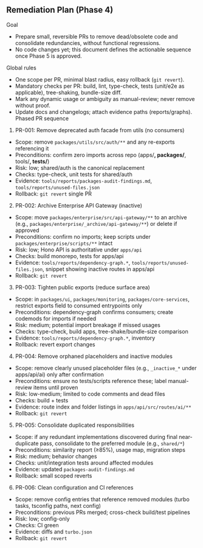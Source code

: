 ## Remediation Plan (Phase 4)

Goal
- Prepare small, reversible PRs to remove dead/obsolete code and consolidate redundancies, without functional regressions.
- No code changes yet; this document defines the actionable sequence once Phase 5 is approved.

Global rules
- One scope per PR, minimal blast radius, easy rollback (`git revert`).
- Mandatory checks per PR: build, lint, type-check, tests (unit/e2e as applicable), tree-shaking, bundle-size diff.
- Mark any dynamic usage or ambiguity as manual-review; never remove without proof.
- Update docs and changelogs; attach evidence paths (reports/graphs).
Phased PR sequence

1) PR-001: Remove deprecated auth facade from utils (no consumers)
- Scope: remove `packages/utils/src/auth/**` and any re-exports referencing it
- Preconditions: confirm zero imports across repo (apps/**, packages/**, tools/**, tests/**)
- Risk: low; shared/auth is the canonical replacement
- Checks: type-check, unit tests for shared/auth
- Evidence: `tools/reports/packages-audit-findings.md`, `tools/reports/unused-files.json`
- Rollback: `git revert` single PR

2) PR-002: Archive Enterprise API Gateway (inactive)
- Scope: move `packages/enterprise/src/api-gateway/**` to an archive (e.g., `packages/enterprise/_archive/api-gateway/**`) or delete if approved
- Preconditions: confirm no imports; keep scripts under `packages/enterprise/scripts/**` intact
- Risk: low; Hono API is authoritative under `apps/api`
- Checks: build monorepo, tests for apps/api
- Evidence: `tools/reports/dependency-graph.*`, `tools/reports/unused-files.json`, snippet showing inactive routes in apps/api
- Rollback: `git revert`

3) PR-003: Tighten public exports (reduce surface area)
- Scope: in `packages/ui`, `packages/monitoring`, `packages/core-services`, restrict exports field to consumed entrypoints only
- Preconditions: dependency-graph confirms consumers; create codemods for imports if needed
- Risk: medium; potential import breakage if missed usages
- Checks: type-check, build apps, tree-shake/bundle-size comparison
- Evidence: `tools/reports/dependency-graph.*`, inventory
- Rollback: revert export changes

4) PR-004: Remove orphaned placeholders and inactive modules
- Scope: remove clearly unused placeholder files (e.g., `_inactive_*` under apps/api/ai) only after confirmation
- Preconditions: ensure no tests/scripts reference these; label manual-review items until proven
- Risk: low-medium; limited to code comments and dead files
- Checks: build + tests
- Evidence: route index and folder listings in `apps/api/src/routes/ai/**`
- Rollback: `git revert`

5) PR-005: Consolidate duplicated responsibilities
- Scope: if any redundant implementations discovered during final near-duplicate pass, consolidate to the preferred module (e.g., `shared/*`)
- Preconditions: similarity report (≥85%), usage map, migration steps
- Risk: medium; behavior changes
- Checks: unit/integration tests around affected modules
- Evidence: updated `packages-audit-findings.md`
- Rollback: small scoped reverts

6) PR-006: Clean configuration and CI references
- Scope: remove config entries that reference removed modules (turbo tasks, tsconfig paths, next config)
- Preconditions: previous PRs merged; cross-check build/test pipelines
- Risk: low; config-only
- Checks: CI green
- Evidence: diffs and `turbo.json`
- Rollback: `git revert`
